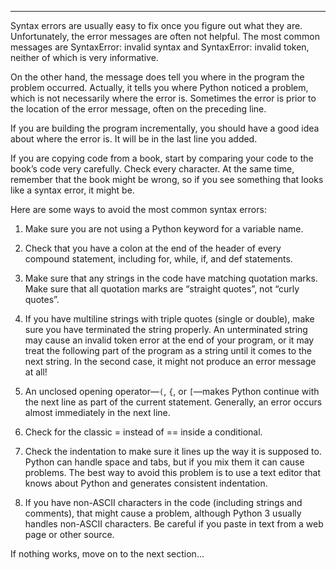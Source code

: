 -------------

Syntax errors are usually easy to fix once you figure out what they are. Unfortunately, the error messages are often not helpful. The most common messages are <span>SyntaxError: invalid syntax</span> and <span>SyntaxError: invalid token</span>, neither of which is very informative.

On the other hand, the message does tell you where in the program the problem occurred. Actually, it tells you where Python noticed a problem, which is not necessarily where the error is. Sometimes the error is prior to the location of the error message, often on the preceding line.

If you are building the program incrementally, you should have a good idea about where the error is. It will be in the last line you added.

If you are copying code from a book, start by comparing your code to the book’s code very carefully. Check every character. At the same time, remember that the book might be wrong, so if you see something that looks like a syntax error, it might be.

Here are some ways to avoid the most common syntax errors:

1.  Make sure you are not using a Python keyword for a variable name.

2.  Check that you have a colon at the end of the header of every compound statement, including <span>for</span>, <span>while</span>, <span>if</span>, and <span>def</span> statements.

3.  Make sure that any strings in the code have matching quotation marks. Make sure that all quotation marks are “straight quotes”, not “curly quotes”.

4.  If you have multiline strings with triple quotes (single or double), make sure you have terminated the string properly. An unterminated string may cause an <span>invalid token</span> error at the end of your program, or it may treat the following part of the program as a string until it comes to the next string. In the second case, it might not produce an error message at all!

5.  An unclosed opening operator—`(`, `{`, or `[`—makes Python continue with the next line as part of the current statement. Generally, an error occurs almost immediately in the next line.

6.  Check for the classic <span>=</span> instead of <span>==</span> inside a conditional.

7.  Check the indentation to make sure it lines up the way it is supposed to. Python can handle space and tabs, but if you mix them it can cause problems. The best way to avoid this problem is to use a text editor that knows about Python and generates consistent indentation.

8.  If you have non-ASCII characters in the code (including strings and comments), that might cause a problem, although Python 3 usually handles non-ASCII characters. Be careful if you paste in text from a web page or other source.

If nothing works, move on to the next section...

